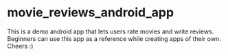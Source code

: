 # movie_reviews_android_app
This is a demo android app that lets users rate movies and write reviews.
Beginners can use this app as a reference while creating apps of their own.
Cheers :)
